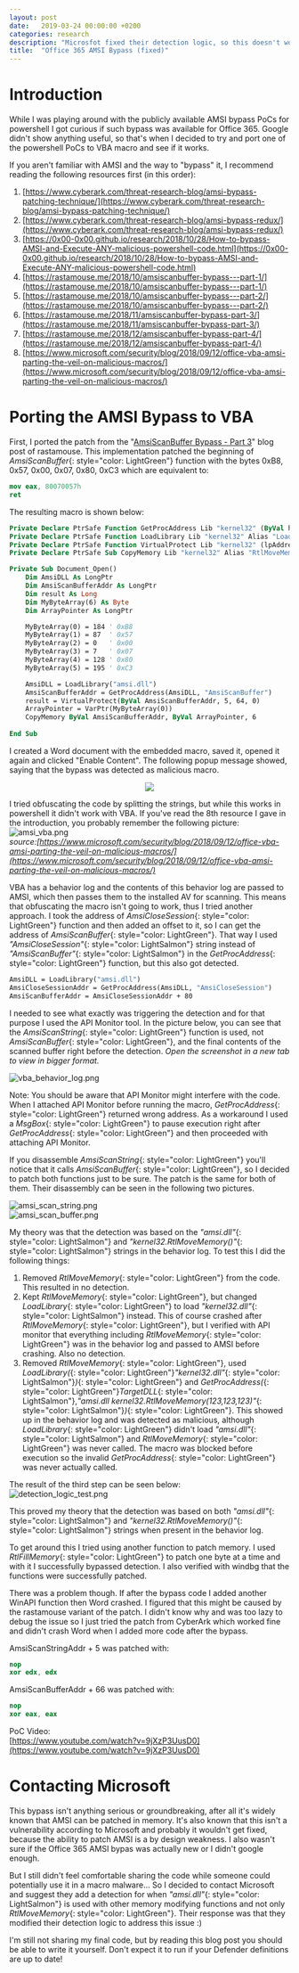 ```yaml
---
layout: post
date:   2019-03-24 00:00:00 +0200
categories: research
description: "Microsfot fixed their detection logic, so this doesn't work anymore."
title:  "Office 365 AMSI Bypass (fixed)"
---
```

# Introduction
While I was playing around with the publicly available AMSI bypass PoCs for powershell I got curious if such bypass was available for Office 365. Google didn't show anything useful, so that's when I decided to try and port one of the powershell PoCs to VBA macro and see if it works.

If you aren't familiar with AMSI and the way to "bypass" it, I recommend reading the following resources first (in this order):
1. [https://www.cyberark.com/threat-research-blog/amsi-bypass-patching-technique/](https://www.cyberark.com/threat-research-blog/amsi-bypass-patching-technique/)
2. [https://www.cyberark.com/threat-research-blog/amsi-bypass-redux/](https://www.cyberark.com/threat-research-blog/amsi-bypass-redux/)
3. [https://0x00-0x00.github.io/research/2018/10/28/How-to-bypass-AMSI-and-Execute-ANY-malicious-powershell-code.html](https://0x00-0x00.github.io/research/2018/10/28/How-to-bypass-AMSI-and-Execute-ANY-malicious-powershell-code.html)
4. [https://rastamouse.me/2018/10/amsiscanbuffer-bypass---part-1/](https://rastamouse.me/2018/10/amsiscanbuffer-bypass---part-1/)
5. [https://rastamouse.me/2018/10/amsiscanbuffer-bypass---part-2/](https://rastamouse.me/2018/10/amsiscanbuffer-bypass---part-2/)
6. [https://rastamouse.me/2018/11/amsiscanbuffer-bypass-part-3/](https://rastamouse.me/2018/11/amsiscanbuffer-bypass-part-3/)
7. [https://rastamouse.me/2018/12/amsiscanbuffer-bypass-part-4/](https://rastamouse.me/2018/12/amsiscanbuffer-bypass-part-4/)
8. [https://www.microsoft.com/security/blog/2018/09/12/office-vba-amsi-parting-the-veil-on-malicious-macros/](https://www.microsoft.com/security/blog/2018/09/12/office-vba-amsi-parting-the-veil-on-malicious-macros/)

# Porting the AMSI Bypass to VBA
First, I ported the patch from the "[AmsiScanBuffer Bypass - Part 3](https://rastamouse.me/2018/11/amsiscanbuffer-bypass-part-3/)" blog post of rastamouse. This implementation patched the beginning of *AmsiScanBuffer*{: style="color: LightGreen"} function with the bytes 0xB8, 0x57, 0x00, 0x07, 0x80, 0xC3 which are equivalent to:  
```nasm
mov eax, 80070057h
ret
```

The resulting macro is shown below:  
```vb
Private Declare PtrSafe Function GetProcAddress Lib "kernel32" (ByVal hModule As LongPtr, ByVal lpProcName As String) As LongPtr
Private Declare PtrSafe Function LoadLibrary Lib "kernel32" Alias "LoadLibraryA" (ByVal lpLibFileName As String) As LongPtr
Private Declare PtrSafe Function VirtualProtect Lib "kernel32" (lpAddress As Any, ByVal dwSize As LongPtr, ByVal flNewProtect As Long, lpflOldProtect As Long) As Long
Private Declare PtrSafe Sub CopyMemory Lib "kernel32" Alias "RtlMoveMemory" (Destination As Any, Source As Any, ByVal Length As LongPtr)

Private Sub Document_Open()
    Dim AmsiDLL As LongPtr
    Dim AmsiScanBufferAddr As LongPtr
    Dim result As Long
    Dim MyByteArray(6) As Byte
    Dim ArrayPointer As LongPtr

    MyByteArray(0) = 184 ' 0xB8
    MyByteArray(1) = 87  ' 0x57
    MyByteArray(2) = 0   ' 0x00
    MyByteArray(3) = 7   ' 0x07
    MyByteArray(4) = 128 ' 0x80
    MyByteArray(5) = 195 ' 0xC3

    AmsiDLL = LoadLibrary("amsi.dll")
    AmsiScanBufferAddr = GetProcAddress(AmsiDLL, "AmsiScanBuffer")
    result = VirtualProtect(ByVal AmsiScanBufferAddr, 5, 64, 0)
    ArrayPointer = VarPtr(MyByteArray(0))
    CopyMemory ByVal AmsiScanBufferAddr, ByVal ArrayPointer, 6
    
End Sub
```

I created a Word document with the embedded macro, saved it, opened it again and clicked "Enable Content". The following popup message showed, saying that the bypass was detected as malicious macro.  

<div style="text-align:center"><img src ="/images/office365_amsi_bypass/malicious_macro_popup.png" /></div>

I tried obfuscating the code by splitting the strings, but while this works in powershell it didn't work with VBA. If you've read the 8th resource I gave in the introduction, you probably remember the following picture:  
![amsi_vba.png](/images/office365_amsi_bypass/amsi_vba.png)  
*source:[https://www.microsoft.com/security/blog/2018/09/12/office-vba-amsi-parting-the-veil-on-malicious-macros/](https://www.microsoft.com/security/blog/2018/09/12/office-vba-amsi-parting-the-veil-on-malicious-macros/)*

VBA has a behavior log and the contents of this behavior log are passed to AMSI, which then passes them to the installed AV for scanning. This means that obfuscating the macro isn't going to work, thus I tried another approach. I took the address of *AmsiCloseSession*{: style="color: LightGreen"} function and then added an offset to it, so I can get the address of *AmsiScanBuffer*{: style="color: LightGreen"}. That way I used *"AmsiCloseSession"*{: style="color: LightSalmon"} string instead of *"AmsiScanBuffer"*{: style="color: LightSalmon"} in the *GetProcAddress*{: style="color: LightGreen"} function, but this also got detected.

```vb
AmsiDLL = LoadLibrary("amsi.dll")
AmsiCloseSessionAddr = GetProcAddress(AmsiDLL, "AmsiCloseSession")
AmsiScanBufferAddr = AmsiCloseSessionAddr + 80
```

I needed to see what exactly was triggering the detection and for that purpose I used the API Monitor tool. In the picture below, you can see that the *AmsiScanString*{: style="color: LightGreen"} function is used, not *AmsiScanBuffer*{: style="color: LightGreen"}, and the final contents of the scanned buffer right before the detection. *Open the screenshot in a new tab to view in bigger format.*

![vba_behavior_log.png](/images/office365_amsi_bypass/vba_behavior_log.png)

Note: You should be aware that API Monitor might interfere with the code. When I attached API Monitor before running the macro, *GetProcAddress*{: style="color: LightGreen"} returned wrong address. As a workaround I used a *MsgBox*{: style="color: LightGreen"} to pause execution right after *GetProcAddress*{: style="color: LightGreen"} and then proceeded with attaching API Monitor.

If you disassemble *AmsiScanString*{: style="color: LightGreen"} you'll notice that it calls *AmsiScanBuffer*{: style="color: LightGreen"}, so I decided to patch both functions just to be sure. The patch is the same for both of them. Their disassembly can be seen in the following two pictures.

![amsi_scan_string.png](/images/office365_amsi_bypass/amsi_scan_string.png)  
![amsi_scan_buffer.png](/images/office365_amsi_bypass/amsi_scan_buffer.png)

My theory was that the detection was based on the *"amsi.dll"*{: style="color: LightSalmon"} and *"kernel32.RtlMoveMemory()"*{: style="color: LightSalmon"} strings in the behavior log. To test this I did the following things:
1. Removed *RtlMoveMemory*{: style="color: LightGreen"} from the code. This resulted in no detection.
2. Kept *RtlMoveMemory*{: style="color: LightGreen"}, but changed *LoadLibrary*{: style="color: LightGreen"} to load *"kernel32.dll"*{: style="color: LightSalmon"} instead. This of course crashed after *RtlMoveMemory*{: style="color: LightGreen"}, but I verified with API monitor that everything including *RtlMoveMemory*{: style="color: LightGreen"} was in the behavior log and passed to AMSI before crashing. Also no detection.
3. Removed *RtlMoveMemory*{: style="color: LightGreen"}, used *LoadLibrary(*{: style="color: LightGreen"}*"kernel32.dll"*{: style="color: LightSalmon"}*)*{: style="color: LightGreen"} and *GetProcAddress(*{: style="color: LightGreen"}*TargetDLL*{: style="color: LightSalmon"},*"amsi.dll kernel32.RtlMoveMemory(123,123,123)"*{: style="color: LightSalmon"}*)*{: style="color: LightGreen"}. This showed up in the behavior log and was detected as malicious, although *LoadLibrary*{: style="color: LightGreen"} didn't load *"amsi.dll"*{: style="color: LightSalmon"} and *RtlMoveMemory*{: style="color: LightGreen"} was never called. The macro was blocked before execution so the invalid *GetProcAddress*{: style="color: LightGreen"} was never actually called.

The result of the third step can be seen below:  
![detection_logic_test.png](/images/office365_amsi_bypass/detection_logic_test.png)

This proved my theory that the detection was based on both *"amsi.dll"*{: style="color: LightSalmon"} and *"kernel32.RtlMoveMemory()"*{: style="color: LightSalmon"} strings when present in the behavior log. 

To get around this I tried using another function to patch memory. I used *RtlFillMemory*{: style="color: LightGreen"} to patch one byte at a time and with it I successfully bypassed detection. I also verified with windbg that the functions were successfully patched. 

There was a problem though. If after the bypass code I added another WinAPI function then Word crashed. I figured that this might be caused by the rastamouse variant of the patch. I didn't know why and was too lazy to debug the issue so I just tried the patch from CyberArk which worked fine and didn't crash Word when I added more code after the bypass.

AmsiScanStringAddr + 5 was patched with:  
```nasm
nop
xor edx, edx
```

AmsiScanBufferAddr + 66 was patched with:  
```nasm
nop
xor eax, eax
```

PoC Video:  
[https://www.youtube.com/watch?v=9jXzP3UusD0](https://www.youtube.com/watch?v=9jXzP3UusD0)

# Contacting Microsoft
This bypass isn't anything serious or groundbreaking, after all it's widely known that AMSI can be patched in memory. It's also known that this isn't a vulnerability according to Microsoft and probably it wouldn't get fixed, because the ability to patch AMSI is a by design weakness. I also wasn't sure if the Office 365 AMSI bypas was actually new or I didn't google enough.

But I still didn't feel comfortable sharing the code while someone could potentially use it in a macro malware... So I decided to contact Microsoft and suggest they add a detection for when *"amsi.dll"*{: style="color: LightSalmon"} is used with other memory modifying functions and not only *RtlMoveMemory*{: style="color: LightGreen"}. Their response was that they modified their detection logic to address this issue :)

I'm still not sharing my final code, but by reading this blog post you should be able to write it yourself. Don't expect it to run if your Defender definitions are up to date!
